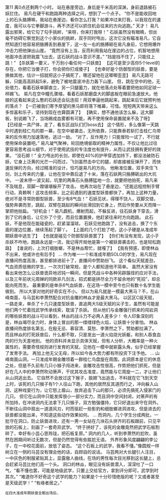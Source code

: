 第11
    离0点还剩两个小时。
	站在悬崖旁边，身后是千米高的深渊，身前退路被石妖拦住。
    易凡在硬干和跑路两种选择之间，想到了一个点子。
    “你不是能收回地上的石头胳膊嘛，我站在悬崖边，看你怎么打我？如果冲过来打我，以我现在的速度，我可以与它拳脚游斗，再不济还可以抓住机会往来的方向逃跑。”
    天才！
    易凡露出邪笑，给它勾了勾手挑衅，“来呀，你来打我呀！”
    石妖虽然没有眼睛，但丝毫不妨碍它察觉到这个小家伙的挑衅，双手同时甩出，这次它没有瞄准易凡，它自然知道打他容易把胳膊丢到悬崖下，这一左一右的胳膊砸在易凡身前，它想用爆炸冲击力把他弹出山崖。
    “竟然没有上当，反而利用我站在崖边的占位，机智地想用地面冲击波把我震飞出去，这石妖的战斗意识不差。”
    “挡是挡不住了，只能往上跳！”
    【杀妖第一要义，千万别小看任何一只妖兽】
    【这可是至少高你5个level的存在，你把它当傻子打，你会把你打成傻子】
    【也幸好是个防御型的妖兽，要是换做其他，估计一招就把这小子搞死了，哪还留他在这唧唧歪歪】
    易凡无路可躲，只能高高跃起5米，避免了被地震波冲击力轰下山崖。
    但，跳在空中的他，无处借力，看着石妖单脚直立，另一只腿蓄力，就在他落点处等着要把他如同足球一样踢飞。
    易凡在空中瞳孔骤缩，看着石妖那磨盘大的脚底板在眼前急速放大。他娘的这看起来这么憨的石妖还会玩连招！用双拳逼他跳起来，跳起来后它就预判他的落点？
    【一匹被我们寄予厚望的黑马即将落下帷幕，可惜。短短两天带来这么多惊喜和乐子，坚持到现在也算圆满了】
    【确实，想不通他该怎么躲，这大脚板，别说踢飞了，当场踢成血雾都有可能，再不使用保命装置就来不及了呀】
    【已经是一具尸体，走了，看东区战队们打boss去】
    这个情形，多么像第一天跳伞时遇到桂仁鸟的那一幕，在空中被袭击，无所依靠，只能靠泰若斩打击桂仁鸟带来的反作用力加速落地，逃过一劫。
    “对了，反作用力！只能冒险一试了，不行就使用保命装置吧。”
    易凡凝气聚神，轮回绝境偷取的精神力属性，不仅让他比过往更容易思考战斗细节，对于使用武技的专注度也有提升，从而让武技拥有更好的效果。
    “没石掷！”
    全力甩出的长剑，即使在40%的护甲穿透加持下，都没法破防石妖，它身上泛黄的光芒一闪而过，飞剑虽然击中它的腿，却直接被反弹开了，而快速反弹的方向，经过精准的设计，恰巧是易凡的方向。
    他瞅准位置，双手夹住飞剑，剑上传来的力量，让他在空中靠后退了十米，落在石妖两只胳膊砸出的大坑中。
    一波未停一波又起，坑里的两条石头胳膊猛地一合，就要把他拍死，易凡来不及喘息，双脚一蹬堪堪躲开了攻击。
    他再次站在了悬崖边，“还能远程控制手臂行动，真赖啊！这攻击频率，比之前遇到的速度型妖兽都快了，再加上这种力量，绝对不是寻常防御型妖兽，至少有8气血！”
    石妖见状，得理不饶人，双脚交错，强势奔袭而至，跳起，双臂在跳起的瞬间丝滑回到它身上，然后作势要从天而降一掌把他拍扁。
    “好机会！”
    易凡觑机，爆射而起，不躲反进，往石妖身下穿去，滑到了它的身后，让它扑了个空，而且位置置换，他赶紧往来时方向跑路。
    此石妖，不是他现在能碰瓷的，赶紧溜溜球。
    石妖见他跑路了，没有追击，换了个东面的崖边位置，继续荡起了脚丫。
    【上面的几个打脸了吧，这小子硬是从准成年期妖兽中逃生了】
    【也就是碰见个防御型妖兽罢了】
    【你们有没有发现，这小子杀妖不咋地，跑路永远是一流，我记得开局他是第一个被妖兽袭击的，也是轻松跑路】
    【谁说的，上次打细肢螂，不是林焱帮忙，就嘎了】
    【我有预感，即使林焱不出来，他或许也有后手】
    ...
    作为唯一一个和准成年期SOLO的学生，易凡现在直播间热度高涨，甚至都排进前十了，直播间中赞助纷飞。
    这个看似天赋差劲，气血资质低微的学生，一次次打破常规，是个人都知道他不简单。
    虽然大家没有看出来他怎么让妖兽诡异地迟钝一瞬间，但是凭战斗中各种另辟蹊径的应对手法，以及三年前状元周婵的同款非凡剑法，招式都是拼尽全力不留余地的“死招”，却总能向死而生。
    最重要的是单杀6气血妖兽，在这场一模中至今也只有数十名学生能做到。
    所以大家对他的好奇实在不小。
    但以为易凡就是一模最大黑马？不，在山峰南面，与马芸和李萧然配合对抗金雕的林焱才是最大黑马。
    以区区C级天赋，一路走来，单杀了十几只速度型妖兽，直追两大S级天赋的尖子生，虽然有可能是他们两个忙着找武学传承线索，耽误了杀妖。
    但从他们与金雕强行抓来的闯岩洞的哪些妖兽的战斗可以看到，林焱的战斗力不必两人差多少！
    令人印象深刻的是，林焱竭尽全力时，身体上冒出的那一缕缕绿色火焰，让妖兽十分害怕。
    林焱直播间热度排名第五，在殷无忌、慕容清、莫愁、李萧然之下，赞助都拉满了。
    而且林焱的打死妖兽后，什么都不取，只是发出一道火焰烧光妖躯，和别人吞食血肉的行为天差地别。
    他的资料并未显示具体天赋，但有人分析，大概率是一种火属性的，需要奇怪规则进行发育的天赋，见他在一模中就崭露头角，似乎已经掌握了发育手法。
    再加上他无父无母，所以如今各大势力都有所投资下注予他。
    ...
    山峰南面山洞，一只准成年期金雕领着一群桂仁鸟盘旋在周围，此洞原本是它的休息之处，但是不久前有几只小猴子闯进来，金雕攻击性很高，作势把他们抓死，但是好在几人中的李萧然吹动箫声，干扰其攻击准度，竟然能与它周旋一二，才让他们从山洞逃出去。
    它自然不会放过这下猴子，振翅飞出追击，不料就在它飞到天空上时，该死的几只猴子有1个人往山下跑，其他的居然反其道而行之，冲向躲入山洞，这种戏耍行为，让它怒上眉山，放弃追击下山的那只，必须先搞死入侵家门的几只。
    但它在山洞中只能发挥很小一部分实力，而且洞中空间封闭，对箫声的有所加持，在冲进洞内无法拿下几只猴子，双方勉强僵持，它只好退出来守在洞外。
    不断往山洞中扇出一道道风刃，时而驱赶一些影豹和细肢螂进洞进攻，但是进去的妖兽都没能出来，不知道这些动作效果如何。
    ...
    而洞内，几个学生分成两批，一批守在洞口，防止妖兽进攻，还有一男一女站在几块石头拼齐的石板跟前，只见平放的石板上，刻画了一套奇异武学。
    “终于拼好了，该死的金雕竟然把武学石板割碎了，幸好有小芸心思玲珑，把石板复原。”
    洞内的几人，听到李萧然的尬吹，虽然在困期间听过无数次，但是仍然觉得有些尴尬无语。
    外界形象风度翩翩的李公子，在一中校花面前，放低了姿态。
    “这个石板上的武学，我看不懂。”像圆规一样树立在一侧的马芸没有理会他的话，自顾自的说话。
    马芸两对大长腿引人注目，一中灰色的制服紧贴其上，显露傲人曲线，在场的男性每次目光移到这长腿上，总会赶紧马芸比他们高一个头。
    洞口的林焱，眼见没有妖兽潜入，深深吐了一口气，“看不懂也罢，可能是地级武学，只要上交给官方，拿到评分即可，武学到时其次。”
    “难道你不好奇这个武学的能力？如果是个十分珍惜绝版的呢？又或者甚至是天级武学！”
    “有缘者居之。”
    
    在四大准成年期妖兽全都出场后，
    
    